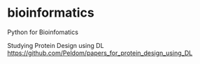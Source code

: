 # bioinformatics
Python for Bioinfomatics 

Studying Protein Design using DL
https://github.com/Peldom/papers_for_protein_design_using_DL
